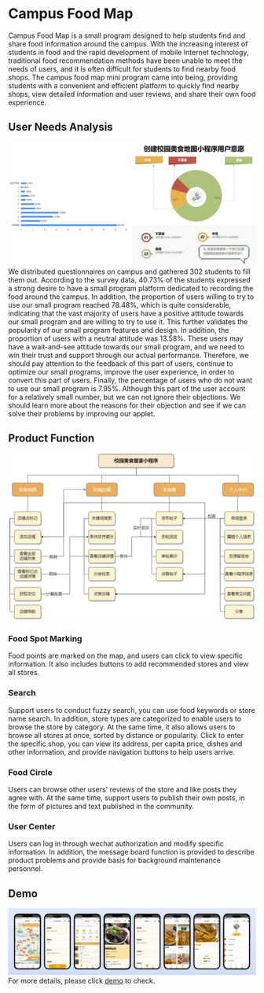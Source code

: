 # Campus Food Map
Campus Food Map is a small program designed to help students find and share food information around the campus. With the increasing interest of students in food and the rapid development of mobile Internet technology, traditional food recommendation methods have been unable to meet the needs of users, and it is often difficult for students to find nearby food shops. The campus food map mini program came into being, providing students with a convenient and efficient platform to quickly find nearby shops, view detailed information and user reviews, and share their own food experience.

## User Needs Analysis
![user need analysis](https://github.com/hajkeoadf/Campus-Food-Map/blob/main/images/userNeedAnalysis.png)
We distributed questionnaires on campus and gathered 302 students to fill them out. According to the survey data, 40.73% of the students expressed a strong desire to have a small program platform dedicated to recording the food around the campus. In addition, the proportion of users willing to try to use our small program reached 78.48%, which is quite considerable, indicating that the vast majority of users have a positive attitude towards our small program and are willing to try to use it. This further validates the popularity of our small program features and design. In addition, the proportion of users with a neutral attitude was 13.58%. These users may have a wait-and-see attitude towards our small program, and we need to win their trust and support through our actual performance. Therefore, we should pay attention to the feedback of this part of users, continue to optimize our small programs, improve the user experience, in order to convert this part of users. Finally, the percentage of users who do not want to use our small program is 7.95%. Although this part of the user account for a relatively small number, but we can not ignore their objections. We should learn more about the reasons for their objection and see if we can solve their problems by improving our applet.

## Product Function
![product function framework](https://github.com/hajkeoadf/Campus-Food-Map/blob/main/images/functionFramework.png)
### Food Spot Marking
Food points are marked on the map, and users can click to view specific information. It also includes buttons to add recommended stores and view all stores.

### Search
Support users to conduct fuzzy search, you can use food keywords or store name search. In addition, store types are categorized to enable users to browse the store by category. At the same time, it also allows users to browse all stores at once, sorted by distance or popularity. Click to enter the specific shop, you can view its address, per capita price, dishes and other information, and provide navigation buttons to help users arrive.

### Food Circle
Users can browse other users' reviews of the store and like posts they agree with. At the same time, support users to publish their own posts, in the form of pictures and text published in the community.

### User Center
Users can log in through wechat authorization and modify specific information. In addition, the message board function is provided to describe product problems and provide basis for background maintenance personnel.

## Demo
![demoShow](https://github.com/hajkeoadf/Campus-Food-Map/blob/main/images/demoShow.png)
For more details, please click [demo](https://github.com/hajkeoadf/Campus-Food-Map/blob/main/demo.mp4) to check.
